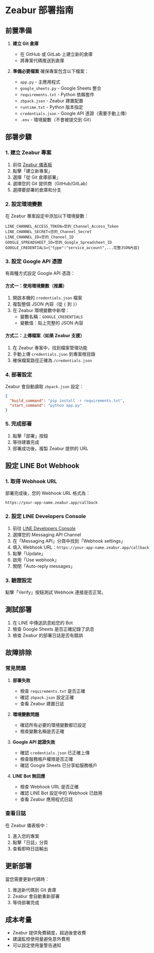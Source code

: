 # Zeabur 部署指南

## 前置準備

1. **建立 Git 倉庫**
   - 在 GitHub 或 GitLab 上建立新的倉庫
   - 將專案代碼推送到倉庫

2. **準備必要檔案**
   確保專案包含以下檔案：
   - `app.py` - 主應用程式
   - `google_sheets.py` - Google Sheets 整合
   - `requirements.txt` - Python 依賴套件
   - `zbpack.json` - Zeabur 建置配置
   - `runtime.txt` - Python 版本指定
   - `credentials.json` - Google API 憑證（需要手動上傳）
   - `.env` - 環境變數（不會被提交到 Git）

## 部署步驟

### 1. 建立 Zeabur 專案

1. 前往 [Zeabur 儀表板](https://dash.zeabur.com)
2. 點擊「建立新專案」
3. 選擇「從 Git 倉庫部署」
4. 選擇您的 Git 提供商（GitHub/GitLab）
5. 選擇要部署的倉庫和分支

### 2. 設定環境變數

在 Zeabur 專案設定中添加以下環境變數：

```
LINE_CHANNEL_ACCESS_TOKEN=您的_Channel_Access_Token
LINE_CHANNEL_SECRET=您的_Channel_Secret
LINE_CHANNEL_ID=您的_Channel_ID
GOOGLE_SPREADSHEET_ID=您的_Google_Spreadsheet_ID
GOOGLE_CREDENTIALS={"type":"service_account",...完整JSON內容}
```

### 3. 設定 Google API 憑證

有兩種方式設定 Google API 憑證：

#### 方式一：使用環境變數（推薦）
1. 開啟本機的 `credentials.json` 檔案
2. 複製整個 JSON 內容（從 `{` 到 `}`）
3. 在 Zeabur 環境變數中新增：
   - 變數名稱：`GOOGLE_CREDENTIALS`
   - 變數值：貼上完整的 JSON 內容

#### 方式二：上傳檔案（如果 Zeabur 支援）
1. 在 Zeabur 專案中，找到檔案管理功能
2. 手動上傳 `credentials.json` 到專案根目錄
3. 確保檔案路徑正確為 `/credentials.json`

### 4. 部署設定

Zeabur 會自動讀取 `zbpack.json` 設定：

```json
{
  "build_command": "pip install -r requirements.txt",
  "start_command": "python app.py"
}
```

### 5. 完成部署

1. 點擊「部署」按鈕
2. 等待建置完成
3. 部署成功後，複製 Zeabur 提供的 URL

## 設定 LINE Bot Webhook

### 1. 取得 Webhook URL

部署完成後，您的 Webhook URL 格式為：
```
https://your-app-name.zeabur.app/callback
```

### 2. 設定 LINE Developers Console

1. 前往 [LINE Developers Console](https://developers.line.biz/)
2. 選擇您的 Messaging API Channel
3. 在「Messaging API」分頁中找到「Webhook settings」
4. 填入 Webhook URL：`https://your-app-name.zeabur.app/callback`
5. 點擊「Update」
6. 啟用「Use webhook」
7. 關閉「Auto-reply messages」

### 3. 驗證設定

點擊「Verify」按鈕測試 Webhook 連接是否正常。

## 測試部署

1. 在 LINE 中傳送訊息給您的 Bot
2. 檢查 Google Sheets 是否正確記錄了訊息
3. 檢查 Zeabur 的部署日誌是否有錯誤

## 故障排除

### 常見問題

1. **部署失敗**
   - 檢查 `requirements.txt` 是否正確
   - 確認 `zbpack.json` 設定正確
   - 查看 Zeabur 建置日誌

2. **環境變數問題**
   - 確認所有必要的環境變數都已設定
   - 檢查變數名稱是否正確

3. **Google API 認證失敗**
   - 確認 `credentials.json` 已正確上傳
   - 檢查服務帳戶權限是否正確
   - 確認 Google Sheets 已分享給服務帳戶

4. **LINE Bot 無回應**
   - 檢查 Webhook URL 是否正確
   - 確認 LINE Bot 設定中的 Webhook 已啟用
   - 查看 Zeabur 應用程式日誌

### 查看日誌

在 Zeabur 儀表板中：
1. 進入您的專案
2. 點擊「日誌」分頁
3. 查看即時日誌輸出

## 更新部署

當您需要更新代碼時：
1. 推送新代碼到 Git 倉庫
2. Zeabur 會自動重新部署
3. 等待部署完成

## 成本考量

- Zeabur 提供免費額度，超過後會收費
- 建議監控使用量避免意外費用
- 可以設定使用量警告通知